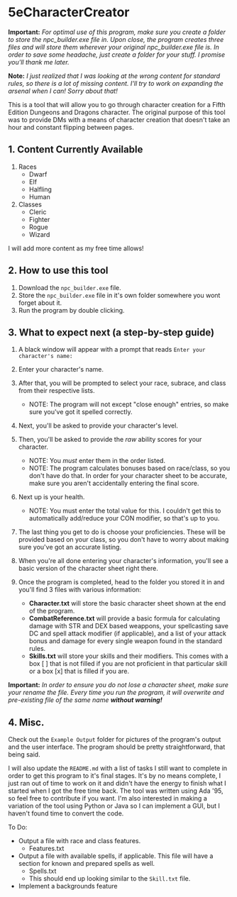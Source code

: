 # 5eCharacterCreator

**Important:**
*For optimal use of this program, make sure you create a folder to store the npc_builder.exe file in. Upon close, the program creates three files and will store them wherever your original npc_builder.exe file is. In order to save some headache, just create a folder for your stuff. I promise you'll thank me later.*

**Note:**
*I just realized that I was looking at the wrong content for standard rules, so there is a lot of missing content. I'll try to work on expanding the arsenal when I can! Sorry about that!*

This is a tool that will allow you to go through character creation for a Fifth Edition Dungeons and Dragons character. The original purpose of this tool was to provide DMs with a means of character creation that doesn't take an hour and constant flipping between pages.

## 1. Content Currently Available

1. Races
   - Dwarf
   - Elf
   - Halfling
   - Human
2. Classes
   - Cleric
   - Fighter
   - Rogue
   - Wizard
   
I will add more content as my free time allows!

## 2. How to use this tool

1. Download the `npc_builder.exe` file.
2. Store the `npc_builder.exe` file in it's own folder somewhere you wont forget about it.
3. Run the program by double clicking.

## 3. What to expect next (a step-by-step guide)

1. A black window will appear with a prompt that reads `Enter your character's name:`
  
2. Enter your character's name.

3. After that, you will be prompted to select your race, subrace, and class from their respective lists.
   - NOTE: The program will not except "close enough" entries, so make sure you've got it spelled correctly.
  
4. Next, you'll be asked to provide your character's level.

5. Then, you'll be asked to provide the *raw* ability scores for your character.
   - NOTE: You *must* enter them in the order listed.
   - NOTE: The program calculates bonuses based on race/class, so you don't have do that. In order for your character sheet to be accurate, make sure you aren't accidentally entering the final score.

6. Next up is your health.
   - NOTE: You must enter the total value for this. I couldn't get this to automatically add/reduce your CON modifier, so that's up to you.
   
7. The last thing you get to do is choose your proficiencies. These will be provided based on your class, so you don't have to worry about making sure you've got an accurate listing.

8. When you're all done entering your character's information, you'll see a basic version of the character sheet right there.

9. Once the program is completed, head to the folder you stored it in and you'll find 3 files with various information:
   - **Character.txt** will store the basic character sheet shown at the end of the program.
   - **CombatReference.txt** will provide a basic formula for calculating damage with STR and DEX based weappons, your spellcasting save DC and spell attack modifier (if applicable), and a list of your attack bonus and damage for every single weapon found in the standard rules.
   - **Skills.txt** will store your skills and their modifiers. This comes with a box [ ] that is not filled if you are not proficient in that particular skill or a box [x] that is filled if you are.

**Important:**
_In order to ensure you do not lose a character sheet, make sure your rename the file. Every time you run the program, it will overwrite and pre-existing file of the same name **without warning!**_

## 4. Misc.

Check out the `Example Output` folder for pictures of the program's output and the user interface. The program should be pretty straightforward, that being said.

I will also update the `README.md` with a list of tasks I still want to complete in order to get this program to it's final stages. It's by no means complete, I just ran out of time to work on it and didn't have the energy to finish what I started when I got the free time back. The tool was written using Ada '95, so feel free to contribute if you want. I'm also interested in making a variation of the tool using Python or Java so I can implement a GUI, but I haven't found time to convert the code.

To Do:
  - Output a file with race and class features.
    - Features.txt
  - Output a file with available spells, if applicable. This file will have a section for known and prepared spells as well.
    - Spells.txt
    - This should end up looking similar to the `Skill.txt` file.
  - Implement a backgrounds feature
